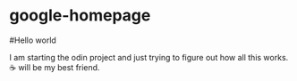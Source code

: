 # google-homepage

#Hello world

I am starting the odin project and just trying to figure out how all this works.
:coffee: will be my best friend.
